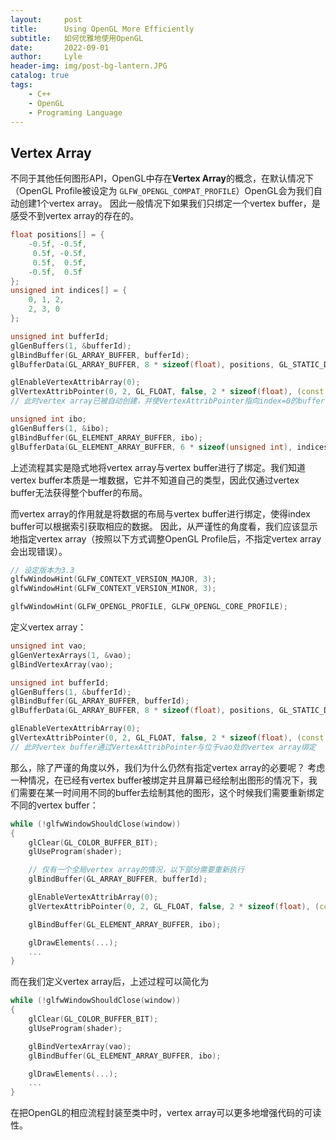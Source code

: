 ```yaml
---
layout:     post
title:      Using OpenGL More Efficiently
subtitle:   如何优雅地使用OpenGL
date:       2022-09-01
author:     Lyle
header-img: img/post-bg-lantern.JPG
catalog: true
tags:
    - C++
    - OpenGL
    - Programing Language
---
```

## Vertex Array

不同于其他任何图形API，OpenGL中存在**Vertex Array**的概念，在默认情况下（OpenGL Profile被设定为 `GLFW_OPENGL_COMPAT_PROFILE`）OpenGL会为我们自动创建1个vertex array。
因此一般情况下如果我们只绑定一个vertex buffer，是感受不到vertex array的存在的。

```c++
float positions[] = {
    -0.5f, -0.5f,
     0.5f, -0.5f,
     0.5f,  0.5f,
    -0.5f,  0.5f
};
unsigned int indices[] = {
    0, 1, 2,
    2, 3, 0
};

unsigned int bufferId;
glGenBuffers(1, &bufferId);
glBindBuffer(GL_ARRAY_BUFFER, bufferId);
glBufferData(GL_ARRAY_BUFFER, 8 * sizeof(float), positions, GL_STATIC_DRAW);

glEnableVertexAttribArray(0);
glVertexAttribPointer(0, 2, GL_FLOAT, false, 2 * sizeof(float), (const void*)0);
// 此时vertex array已被自动创建，并使VertexAttribPointer指向index=0的buffer

unsigned int ibo;
glGenBuffers(1, &ibo);
glBindBuffer(GL_ELEMENT_ARRAY_BUFFER, ibo);
glBufferData(GL_ELEMENT_ARRAY_BUFFER, 6 * sizeof(unsigned int), indices, GL_STATIC_DRAW);
```

上述流程其实是隐式地将vertex array与vertex buffer进行了绑定。我们知道vertex buffer本质是一堆数据，它并不知道自己的类型，因此仅通过vertex buffer无法获得整个buffer的布局。

而vertex array的作用就是将数据的布局与vertex buffer进行绑定，使得index buffer可以根据索引获取相应的数据。
因此，从严谨性的角度看，我们应该显示地指定vertex array（按照以下方式调整OpenGL Profile后，不指定vertex array会出现错误）。

```c++
// 设定版本为3.3
glfwWindowHint(GLFW_CONTEXT_VERSION_MAJOR, 3);
glfwWindowHint(GLFW_CONTEXT_VERSION_MINOR, 3);

glfwWindowHint(GLFW_OPENGL_PROFILE, GLFW_OPENGL_CORE_PROFILE);
```

定义vertex array：

```c++
unsigned int vao;
glGenVertexArrays(1, &vao);
glBindVertexArray(vao);

unsigned int bufferId;
glGenBuffers(1, &bufferId);
glBindBuffer(GL_ARRAY_BUFFER, bufferId);
glBufferData(GL_ARRAY_BUFFER, 8 * sizeof(float), positions, GL_STATIC_DRAW);

glEnableVertexAttribArray(0);
glVertexAttribPointer(0, 2, GL_FLOAT, false, 2 * sizeof(float), (const void*)0);
// 此时vertex buffer通过VertexAttribPointer与位于vao处的vertex array绑定
```

那么，除了严谨的角度以外，我们为什么仍然有指定vertex array的必要呢？
考虑一种情况，在已经有vertex buffer被绑定并且屏幕已经绘制出图形的情况下，我们需要在某一时间用不同的buffer去绘制其他的图形，这个时候我们需要重新绑定不同的vertex buffer：

```c++
while (!glfwWindowShouldClose(window))
{
    glClear(GL_COLOR_BUFFER_BIT);
    glUseProgram(shader);

    // 仅有一个全局vertex array的情况，以下部分需要重新执行
    glBindBuffer(GL_ARRAY_BUFFER, bufferId);

    glEnableVertexAttribArray(0);
    glVertexAttribPointer(0, 2, GL_FLOAT, false, 2 * sizeof(float), (const void*)0);

    glBindBuffer(GL_ELEMENT_ARRAY_BUFFER, ibo);

    glDrawElements(...);
    ...
}
```

而在我们定义vertex array后，上述过程可以简化为

```c++
while (!glfwWindowShouldClose(window))
{
    glClear(GL_COLOR_BUFFER_BIT);
    glUseProgram(shader);

    glBindVertexArray(vao);
    glBindBuffer(GL_ELEMENT_ARRAY_BUFFER, ibo);

    glDrawElements(...);
    ...
}
```

在把OpenGL的相应流程封装至类中时，vertex array可以更多地增强代码的可读性。

